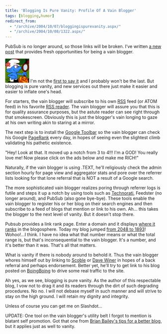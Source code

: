 ```yaml
---
title: 'Blogging Is Pure Vanity: Profile Of A Vain Blogger'
tags: [blogging,humor]
redirect_from:
  - "/archive/2004/10/07/bloggingispurevanity.aspx/"
  - "/archive/2004/10/08/1322.aspx/"
---
```


PubSub is no longer around, so those links will be broken. I’ve written
[a new
post](https://haacked.com/archive/2007/04/06/state-of-the-blog-report.aspx "State of the Blog")
that provides fresh opportunities for being a vain blogger.

![Vanity](/assets/images/vanitysmurf.jpg) I'm not the [first to say
it](http://fling93.com/blog/archives/blogging/2004/vanity_blogging.html)
and I probably won't be the last. But blogging is pure vanity, and new
services out there just make it easier and easier to inflate one's head.

For starters, the vain blogger will subscribe to his own
[RSS](https://haacked.com/Rss.aspx) feed (or ATOM feed) in his favorite
[RSS reader](http://www.rssbandit.org/). The vain blogger will assure
you that this is for quality assurance purposes, but the astute reader
can see right through that smokescreen. Obviously this is just the
blogger's vain longing to gaze at his own writing akin to staring at a
mirror.

The next step is to install the [Google
Toolbar](http://toolbar.google.com/) so the vain blogger can check his
Google [PageRank](http://www.google.com/technology/) every day, in hopes
of seeing even the slightest climb validating his pathetic existence.

"Hey! Look at that. It moved up a notch from 3 to 4!!! I'm a GOD! You
really love me! Now please click on the ads below and make me RICH!"

Naturally, if the vain blogger is using .TEXT, he'll religiously check
the admin section hourly for page view and aggregator stats and pore
over the referrer lists looking for that lone referral that is NOT a
result of a Google search.

The more sophisticated vain blogger realizes poring through referrer
logs is futile and steps it up a notch by using tools such as
[Technorati](http://www.technorati.com/),
Feedster (no longer around), and
PubSub (also gone bye-bye). These tools enable the vain blogger to
register his or her blog on their search engines and then subscribe to a
feed of blogs that mention or link to his own. Ah... this takes the
blogger to the next level of vanity. But it doesn't stop there.

Pubsub provides a link rank page. Enter a domain and it displays [where
it ranks](http://www.pubsub.com/linkranks.php) in the blogosphere. Today
my blog jumped [from 2048 to
1893](http://www.pubsub.com/linkranks.php?dom=haacked.com)! Wohoo!...I
think. I have no idea what that number means or what the total range is,
but that's inconsequential to the vain blogger. It's a number, and it's
better than it was. That's all that matters.

What is vanity if there is nobody around to behold it. Thus the vain
blogger whores himself out by linking to
[Scoble](http://radio.weblogs.com/0001011/) or [Dave Winer](http://www.scripting.com/) in hopes of a back referral and
perhaps endorsement. Better yet, he'll try to get link to his blog
posted on
[BoingBoing](http://www.boingboing.net/2004/08/30/rncnyc_daily_geek_pr.html)
to drive some real traffic to the site.

Ah yes, as we see, blogging is pure vanity. As the author of this
respectable blog, I vow not to drag it and its readers through the dirt
of such degrading procedures. No no. I will not debase myself in such
manner and will strive to stay on the high ground. I will retain my
dignity and integrity.

Unless of course you can get me on Slashdot...

UPDATE: One tool on the vain blogger's utility belt I forgot to mention
is blatant self promotion. Got that one from [Brian Bailey's tips for a better blog](http://www.leaveitbehind.com/home/2005/01/building_a_bett.html),
but it applies just as well to vanity.


